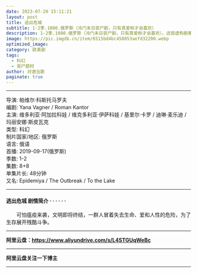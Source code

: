```yaml
---
date: 2023-07-20 15:11:21
layout: post
title: 逃出危城
subtitle: 1-2季.1080.俄罗斯（冷门末日丧尸剧，只有真爱粉才会喜欢）
description: 1-2季.1080.俄罗斯（冷门末日丧尸剧，只有真爱粉才会喜欢）。这部虚构剧集基于历史事件创作，戏剧化地讲述了伊丽莎白二世女王的故事，以及塑造了其统治时期的政治和私人事件...
image: https://pic.imgdb.cn/item/6515bd4bc458853aefd32200.webp
optimized_image: 
category: 欧美剧
tags:
  - 科幻
  - 丧尸题材
author: 对酒当歌
paginate: true
---
```


---

导演: 帕维尔·科斯托马罗夫  
编剧: Yana Vagner / Roman Kantor  
主演: 维多利亚·阿加拉科娃 / 维克多利亚·伊萨科娃 / 基里尔·卡罗 / 迪琳·麦乐迪 / 玛丽安娜·斯皮瓦克  
类型: 科幻  
制片国家/地区: 俄罗斯  
语言: 俄语  
首播: 2019-09-17(俄罗斯)  
季数: 1-2  
集数: 8+8  
单集片长: 48分钟  
又名: Epidemiya / The Outbreak / To the Lake  

---

#### 逃出危城 剧情简介 · · · · · ·

　　可怕瘟疫来袭，文明即将终结，一群人冒着失去生命、爱和人性的危险，为了生存展开残酷斗争。

---

**阿里云盘：<https://www.aliyundrive.com/s/L4STGUqWeBc>**

---

**阿里云盘关注一下博主**

---
